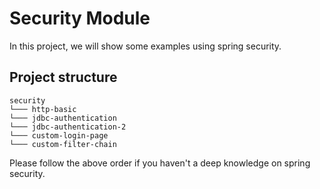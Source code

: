 # Security Module

In this project, we will show some examples using spring security.

## Project structure

```
security
└─── http-basic
└─── jdbc-authentication
└─── jdbc-authentication-2
└─── custom-login-page
└─── custom-filter-chain
```

Please follow the above order if you haven't a deep knowledge on spring security.